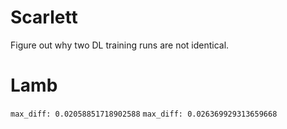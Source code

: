 # Scarlett

Figure out why two DL training runs are not identical.

# Lamb
`max_diff: 0.02058851718902588`
`max_diff: 0.026369929313659668`
